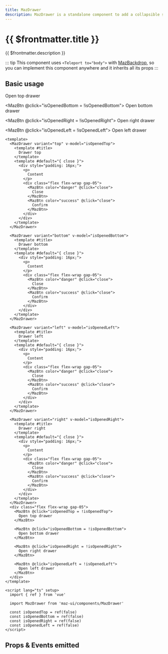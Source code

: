 ```yaml
---
title: MazDrawer
description: MazDrawer is a standalone component to add a collapsible sidebar at the top and bottom bar
---
```


# {{ $frontmatter.title }}

{{ $frontmatter.description }}

<!--@include: ./../.vitepress/mixins/getting-started.md-->

::: tip
This component uses `<Teleport to="body">` with [MazBackdrop](./maz-backdrop.md), so you can implement this component anywhere and it inherits all its props
:::

## Basic usage

<MazDrawer variant="top" v-model="isOpenedTop">
  <template #title>
    Drawer top
  </template>
  <template #default="{ close }">
    <div style="padding: 16px;">
      <p>
        Content
      </p>
      <div class="flex flex-wrap gap-05">
        <MazBtn color="danger" @click="close">
          Close
        </MazBtn>
        <MazBtn color="success" @click="close">
          Confirm
        </MazBtn>
      </div>
    </div>
  </template>
</MazDrawer>

<MazDrawer variant="bottom" v-model="isOpenedBottom">
  <template #title>
    Drawer bottom
  </template>
  <template #default="{ close }">
    <div style="padding: 16px;">
      <p>
        Content
      </p>
      <div class="flex flex-wrap gap-05">
        <MazBtn color="danger" @click="close">
          Close
        </MazBtn>
        <MazBtn color="success" @click="close">
          Confirm
        </MazBtn>
      </div>
    </div>
  </template>
</MazDrawer>

<MazDrawer variant="left" v-model="isOpenedLeft">
  <template #title>
    Drawer left
  </template>
  <template #default="{ close }">
    <div style="padding: 16px;">
      <p>
        Content
      </p>
      <div class="flex flex-wrap gap-05">
        <MazBtn color="danger" @click="close">
          Close
        </MazBtn>
        <MazBtn color="success" @click="close">
          Confirm
        </MazBtn>
      </div>
    </div>
  </template>
</MazDrawer>

<MazDrawer variant="right" v-model="isOpenedRight">
  <template #title>
    Drawer right
  </template>
  <template #default="{ close }">
    <div style="padding: 16px;">
      <p>
        Content
      </p>
      <div class="flex flex-wrap gap-05">
        <MazBtn color="danger" @click="close">
          Close
        </MazBtn>
        <MazBtn color="success" @click="close">
          Confirm
        </MazBtn>
      </div>
    </div>
  </template>
</MazDrawer>

<div class="flex flex-wrap gap-05">
  <MazBtn @click="isOpenedTop = !isOpenedTop">
    Open top drawer
  </MazBtn>

  <MazBtn @click="isOpenedBottom = !isOpenedBottom">
    Open bottom drawer
  </MazBtn>

  <MazBtn @click="isOpenedRight = !isOpenedRight">
    Open right drawer
  </MazBtn>

  <MazBtn @click="isOpenedLeft = !isOpenedLeft">
    Open left drawer
  </MazBtn>
</div>

```vue
<template>
  <MazDrawer variant="top" v-model="isOpenedTop">
    <template #title>
      Drawer top
    </template>
    <template #default="{ close }">
      <div style="padding: 16px;">
        <p>
          Content
        </p>
        <div class="flex flex-wrap gap-05">
          <MazBtn color="danger" @click="close">
            Close
          </MazBtn>
          <MazBtn color="success" @click="close">
            Confirm
          </MazBtn>
        </div>
      </div>
    </template>
  </MazDrawer>

  <MazDrawer variant="bottom" v-model="isOpenedBottom">
    <template #title>
      Drawer bottom
    </template>
    <template #default="{ close }">
      <div style="padding: 16px;">
        <p>
          Content
        </p>
        <div class="flex flex-wrap gap-05">
          <MazBtn color="danger" @click="close">
            Close
          </MazBtn>
          <MazBtn color="success" @click="close">
            Confirm
          </MazBtn>
        </div>
      </div>
    </template>
  </MazDrawer>

  <MazDrawer variant="left" v-model="isOpenedLeft">
    <template #title>
      Drawer left
    </template>
    <template #default="{ close }">
      <div style="padding: 16px;">
        <p>
          Content
        </p>
        <div class="flex flex-wrap gap-05">
          <MazBtn color="danger" @click="close">
            Close
          </MazBtn>
          <MazBtn color="success" @click="close">
            Confirm
          </MazBtn>
        </div>
      </div>
    </template>
  </MazDrawer>

  <MazDrawer variant="right" v-model="isOpenedRight">
    <template #title>
      Drawer right
    </template>
    <template #default="{ close }">
      <div style="padding: 16px;">
        <p>
          Content
        </p>
        <div class="flex flex-wrap gap-05">
          <MazBtn color="danger" @click="close">
            Close
          </MazBtn>
          <MazBtn color="success" @click="close">
            Confirm
          </MazBtn>
        </div>
      </div>
    </template>
  </MazDrawer>
  <div class="flex flex-wrap gap-05">
    <MazBtn @click="isOpenedTop = !isOpenedTop">
      Open top drawer
    </MazBtn>

    <MazBtn @click="isOpenedBottom = !isOpenedBottom">
      Open bottom drawer
    </MazBtn>

    <MazBtn @click="isOpenedRight = !isOpenedRight">
      Open right drawer
    </MazBtn>

    <MazBtn @click="isOpenedLeft = !isOpenedLeft">
      Open left drawer
    </MazBtn>
  </div>
</template>

<script lang="ts" setup>
  import { ref } from 'vue'

  import MazDrawer from 'maz-ui/components/MazDrawer'

  const isOpenedTop = ref(false)
  const isOpenedBottom = ref(false)
  const isOpenedRight = ref(false)
  const isOpenedLeft = ref(false)
</script>
```

## Props & Events emitted

<ComponentPropDoc component="MazDrawer" />

<script lang="ts" setup>
  import { ref } from 'vue'

  const isOpenedTop = ref(false)
  const isOpenedBottom = ref(false)
  const isOpenedRight = ref(false)
  const isOpenedLeft = ref(false)
</script>
